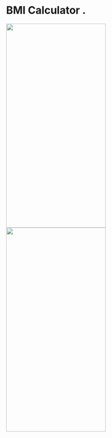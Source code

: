 # BMI Calculator .
<img src="https://github.com/MohammeddAhmed/BMI-Calculator-Flutter/assets/61630613/097e6081-2cba-4798-b6b6-0abb5c4a8416" width = "270" height = "550">
<img src="https://github.com/MohammeddAhmed/BMI-Calculator-Flutter/assets/61630613/ecfd01d3-1d68-4efd-9ff7-4534568f2895" width = "270" height = "550">
